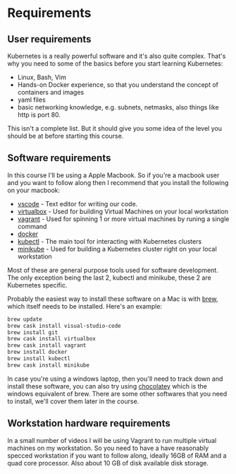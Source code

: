 # Requirements

## User requirements

Kubernetes is a really powerful software and it's also quite complex. That's why you need to some of the basics before you start learning Kubernetes:

- Linux, Bash, Vim
- Hands-on Docker experience, so that you understand the concept of containers and images
- yaml files
- basic networking knowledge, e.g. subnets, netmasks, also things like http is port 80.

This isn't a complete list. But it should give you some idea of the level you should be at before starting this course.

## Software requirements

In this course I'll be using a Apple Macbook. So if you're a macbook user and you want to follow along then I recommend that you install the following on your macbook:

- [vscode](https://code.visualstudio.com/) - Text editor for writing our code. 
- [virtualbox](https://www.virtualbox.org/wiki/Downloads) - Used for building Virtual Machines on your local workstation
- [vagrant](https://www.vagrantup.com/downloads.html) - Used for spinning 1 or more virtual machines by runing a single command
- [docker](https://www.docker.com/get-started)
- [kubectl](https://kubernetes.io/docs/tasks/tools/install-kubectl/) - The main tool for interacting with Kubernetes clusters
- [minikube](https://kubernetes.io/docs/tasks/tools/install-minikube/) - Used for building a Kubernetes cluster right on your local workstation

Most of these are general purpose tools used for software development. The only exception being the last 2, kubectl and minikube, these 2 are Kubernetes specific.

Probably the easiest way to install these software on a Mac is with [brew](https://brew.sh/), which itself needs to be installed. Here's an example:

```bash
brew update
brew cask install visual-studio-code
brew install git
brew cask install virtualbox
brew cask install vagrant
brew install docker
brew install kubectl
brew cask install minikube
```

In case you're using a windows laptop, then you'll need to track down and install these software, you can also try using [chocolatey](https://chocolatey.org/) which is the windows equivalent of brew. There are some other softwares that you need to install, we'll cover them later in the course.

## Workstation hardware requirements

In a small number of videos I will be using  Vagrant to run multiple virtual machines on my workstation. So you need to have a have reasonably specced workstation if you want to follow along, ideally 16GB of RAM and a quad core processor. Also about 10 GB of disk available disk storage.

